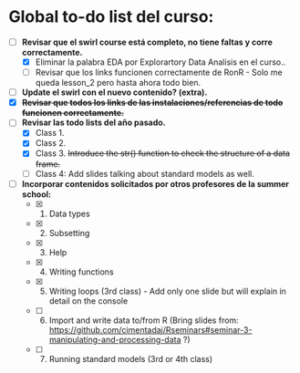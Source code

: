# Global to-do list del curso:

- [ ] **Revisar que el swirl course está completo, no tiene faltas y corre correctamente.**
   - [x] Eliminar la palabra EDA por Explorartory Data Analisis en el curso..
   - [ ] Revisar que los links funcionen correctamente de RonR - Solo me queda lesson_2 pero hasta ahora todo bien.
- [ ] **Update el swirl con el nuevo contenido? (extra).**
- [x] ~~**Revisar que todos los links de las instalaciones/referencias de todo funcionen correctamente.**~~
- [ ] **Revisar las todo lists del año pasado.**
   - [x] Class 1.
   - [x] Class 2.
   - [x] Class 3. ~~Introduce the str() function to check the structure of a data frame.~~
   - [ ] Class 4: Add slides talking about standard models as well.
- [ ] **Incorporar contenidos solicitados por otros profesores de la summer school:**
   - [x] 1. Data types
   - [x] 2. Subsetting
   - [x] 3. Help
   - [x] 4. Writing functions
   - [x] 5. Writing loops (3rd class) - Add only one slide but will explain in detail on the console
   - [ ] 6. Import and write data to/from R (Bring slides from: https://github.com/cimentadaj/Rseminars#seminar-3-manipulating-and-processing-data ?)
   - [ ] 7. Running standard models (3rd or 4th class)
